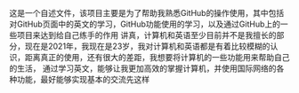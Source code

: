 这是一个自述文件，该项目主要是为了帮助我熟悉GitHub的操作使用，其中包括对GitHub页面中的英文的学习，GitHub功能使用的学习，以及通过GitHub上的一些项目来达到给自己练手的作用
讲真，计算机和英语至少目前并不是我擅长的部分，现在是2021年，我现在是23岁，我对计算机和英语都是有着比较模糊的认识，距离真正的使用，还有很大的差距，我想要将计算机的一些功能用来帮助自己的生活，
通过学习英文，能够让我更加高效的掌握计算机，并使用国际网络的各种功能，最好能够实现基本的交流先这样
